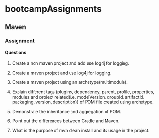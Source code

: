 # bootcampAssignments
## Maven
### Assignment


#### Questions

1. Create a non maven project and add use log4j for logging.

2. Create a maven project and use log4j for logging.

3. Create a maven project using an archetype(multimodule).

4. Explain different tags (plugins, dependency, parent, profile, properties, modules and project related(i.e. modelVersion, groupId, artifactId, packaging, version, description)) of POM file created using archetype.

5. Demonstrate the inheritance and aggregation of POM.

6. Point out the differences between Gradle and Maven.

7. What is the purpose of mvn clean install and its usage in the project.
	
